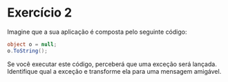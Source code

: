 # Exercício 2

Imagine que a sua aplicação é composta pelo seguinte código:

```csharp
object o = null;
o.ToString();
```
Se você executar este código, perceberá que uma exceção será lançada. Identifique qual a exceção e transforme ela para uma mensagem amigável.